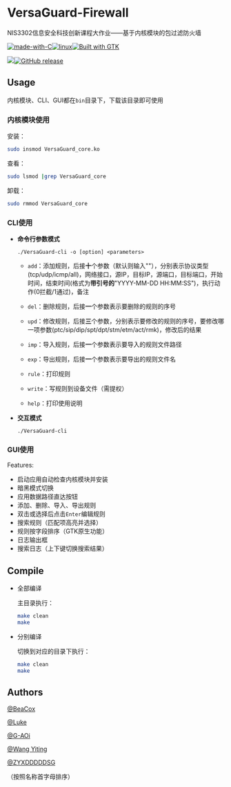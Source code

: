# VersaGuard-Firewall
NIS3302信息安全科技创新课程大作业——基于内核模块的包过滤防火墙

[![made-with-C](https://img.shields.io/badge/Made%20with-C-blue?logo=C)](https://www.cprogramming.com/)[![linux](https://img.shields.io/badge/Platform-linux-blue?logo=linux)](https://www.linux.org/)[![Built with GTK](https://img.shields.io/badge/Built%20with-GTK-blue?logo=gtk)](https://www.gtk.org/)

[![](https://custom-icon-badges.demolab.com/github/languages/code-size/BeaCox/VersaGuard-Firewall?logo=file-code&logoColor=white)](https://github.com/BeaCox/VersaGuard-Firewall)[![GitHub release](https://img.shields.io/github/release/BeaCox/VersaGuard-Firewall.svg)](https://GitHub.com/BeaCox/VersaGuard-Firewall/releases/)

## Usage

内核模块、CLI、GUI都在`bin`目录下，下载该目录即可使用

### 内核模块使用

安装：

```bash
sudo insmod VersaGuard_core.ko
```

查看：

```bash
sudo lsmod |grep VersaGuard_core
```

卸载：

```bash
sudo rmmod VersaGuard_core
```

### CLI使用

- **命令行参数模式**

  ```shell
  ./VersaGuard-cli -o [option] <parameters>
  ```

  - `add`：添加规则，后接**十**个参数（默认则输入""），分别表示协议类型(tcp/udp/icmp/all)，网络接口，源IP，目标IP，源端口，目标端口，开始时间，结束时间(格式为**带引号的**"YYYY-MM-DD HH:MM:SS")，执行动作(0拦截/1通过)，备注

  - `del`：删除规则，后接**一**个参数表示要删除的规则的序号

  - `upd`：修改规则，后接**三**个参数，分别表示要修改的规则的序号，要修改哪一项参数(ptc/sip/dip/spt/dpt/stm/etm/act/rmk)，修改后的结果

  - `imp`：导入规则，后接**一**个参数表示要导入的规则文件路径

  - `exp`：导出规则，后接**一**个参数表示要导出的规则文件名

  - `rule`：打印规则

  - `write`：写规则到设备文件（需提权）

  - `help`：打印使用说明

- **交互模式**

  ```shell
  ./VersaGuard-cli
  ```
### GUI使用

Features:

+ 启动应用自动检查内核模块并安装
+ 暗黑模式切换
+ 应用数据路径直达按钮
+ 添加、删除、导入、导出规则
+ 双击或选择后点击`Enter`编辑规则
+ 搜索规则（匹配项高亮并选择）
+ 规则按字段排序（GTK原生功能）
+ 日志输出框
+ 搜索日志（上下键切换搜索结果）

## Compile

+ 全部编译

  主目录执行：

  ```bash
  make clean
  make
  ```

+ 分别编译

  切换到对应的目录下执行：

  ```bash
  make clean
  make
  ```

## Authors

[@BeaCox](https://github.com/BeaCox)

[@Luke](https://github.com/YiboChen03)

[@G-AOi](https://github.com/G-AOi)

[@Wang Yiting](https://github.com/wytili)

[@ZYXDDDDDSG](https://github.com/ZYXDDDDDSG)

（按照名称首字母排序）
